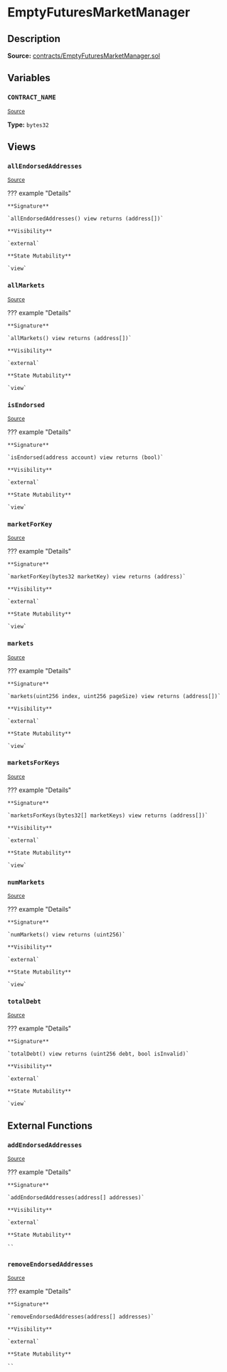 # EmptyFuturesMarketManager

## Description

**Source:** [contracts/EmptyFuturesMarketManager.sol](https://github.com/Synthetixio/synthetix/tree/v2.101.2/contracts/EmptyFuturesMarketManager.sol)

## Variables

### `CONTRACT_NAME`

<sub>[Source](https://github.com/Synthetixio/synthetix/tree/v2.101.2/contracts/EmptyFuturesMarketManager.sol#L9)</sub>

**Type:** `bytes32`

## Views

### `allEndorsedAddresses`

<sub>[Source](https://github.com/Synthetixio/synthetix/tree/v2.101.2/contracts/EmptyFuturesMarketManager.sol#L70)</sub>

??? example "Details"

    **Signature**

    `allEndorsedAddresses() view returns (address[])`

    **Visibility**

    `external`

    **State Mutability**

    `view`

### `allMarkets`

<sub>[Source](https://github.com/Synthetixio/synthetix/tree/v2.101.2/contracts/EmptyFuturesMarketManager.sol#L39)</sub>

??? example "Details"

    **Signature**

    `allMarkets() view returns (address[])`

    **Visibility**

    `external`

    **State Mutability**

    `view`

### `isEndorsed`

<sub>[Source](https://github.com/Synthetixio/synthetix/tree/v2.101.2/contracts/EmptyFuturesMarketManager.sol#L65)</sub>

??? example "Details"

    **Signature**

    `isEndorsed(address account) view returns (bool)`

    **Visibility**

    `external`

    **State Mutability**

    `view`

### `marketForKey`

<sub>[Source](https://github.com/Synthetixio/synthetix/tree/v2.101.2/contracts/EmptyFuturesMarketManager.sol#L50)</sub>

??? example "Details"

    **Signature**

    `marketForKey(bytes32 marketKey) view returns (address)`

    **Visibility**

    `external`

    **State Mutability**

    `view`

### `markets`

<sub>[Source](https://github.com/Synthetixio/synthetix/tree/v2.101.2/contracts/EmptyFuturesMarketManager.sol#L11)</sub>

??? example "Details"

    **Signature**

    `markets(uint256 index, uint256 pageSize) view returns (address[])`

    **Visibility**

    `external`

    **State Mutability**

    `view`

### `marketsForKeys`

<sub>[Source](https://github.com/Synthetixio/synthetix/tree/v2.101.2/contracts/EmptyFuturesMarketManager.sol#L55)</sub>

??? example "Details"

    **Signature**

    `marketsForKeys(bytes32[] marketKeys) view returns (address[])`

    **Visibility**

    `external`

    **State Mutability**

    `view`

### `numMarkets`

<sub>[Source](https://github.com/Synthetixio/synthetix/tree/v2.101.2/contracts/EmptyFuturesMarketManager.sol#L30)</sub>

??? example "Details"

    **Signature**

    `numMarkets() view returns (uint256)`

    **Visibility**

    `external`

    **State Mutability**

    `view`

### `totalDebt`

<sub>[Source](https://github.com/Synthetixio/synthetix/tree/v2.101.2/contracts/EmptyFuturesMarketManager.sol#L61)</sub>

??? example "Details"

    **Signature**

    `totalDebt() view returns (uint256 debt, bool isInvalid)`

    **Visibility**

    `external`

    **State Mutability**

    `view`

## External Functions

### `addEndorsedAddresses`

<sub>[Source](https://github.com/Synthetixio/synthetix/tree/v2.101.2/contracts/EmptyFuturesMarketManager.sol#L75)</sub>

??? example "Details"

    **Signature**

    `addEndorsedAddresses(address[] addresses)`

    **Visibility**

    `external`

    **State Mutability**

    ``

### `removeEndorsedAddresses`

<sub>[Source](https://github.com/Synthetixio/synthetix/tree/v2.101.2/contracts/EmptyFuturesMarketManager.sol#L79)</sub>

??? example "Details"

    **Signature**

    `removeEndorsedAddresses(address[] addresses)`

    **Visibility**

    `external`

    **State Mutability**

    ``
